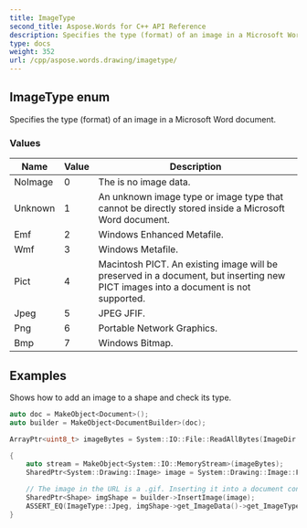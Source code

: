 ```yaml
---
title: ImageType
second_title: Aspose.Words for C++ API Reference
description: Specifies the type (format) of an image in a Microsoft Word document. 
type: docs
weight: 352
url: /cpp/aspose.words.drawing/imagetype/
---
```

## ImageType enum


Specifies the type (format) of an image in a Microsoft Word document.

### Values

| Name | Value | Description |
| --- | --- | --- |
| NoImage | 0 | The is no image data. |
| Unknown | 1 | An unknown image type or image type that cannot be directly stored inside a Microsoft Word document. |
| Emf | 2 | Windows Enhanced Metafile. |
| Wmf | 3 | Windows Metafile. |
| Pict | 4 | Macintosh PICT. An existing image will be preserved in a document, but inserting new PICT images into a document is not supported. |
| Jpeg | 5 | JPEG JFIF. |
| Png | 6 | Portable Network Graphics. |
| Bmp | 7 | Windows Bitmap. |


## Examples




Shows how to add an image to a shape and check its type. 
```cpp
auto doc = MakeObject<Document>();
auto builder = MakeObject<DocumentBuilder>(doc);

ArrayPtr<uint8_t> imageBytes = System::IO::File::ReadAllBytes(ImageDir + u"Logo.jpg");

{
    auto stream = MakeObject<System::IO::MemoryStream>(imageBytes);
    SharedPtr<System::Drawing::Image> image = System::Drawing::Image::FromStream(stream);

    // The image in the URL is a .gif. Inserting it into a document converts it into a .png.
    SharedPtr<Shape> imgShape = builder->InsertImage(image);
    ASSERT_EQ(ImageType::Jpeg, imgShape->get_ImageData()->get_ImageType());
}
```

